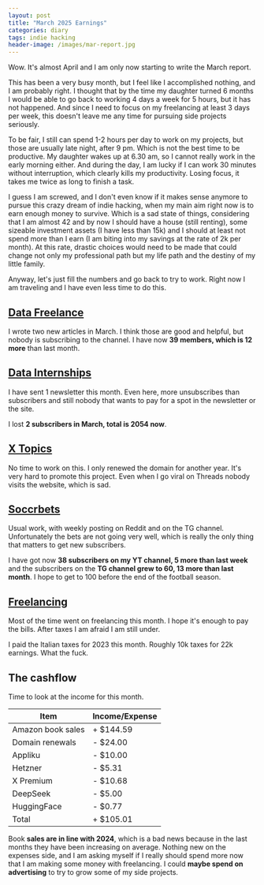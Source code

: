 ```yaml
---
layout: post
title: "March 2025 Earnings"
categories: diary
tags: indie hacking
header-image: /images/mar-report.jpg
---
```


Wow. It's almost April and I am only now starting to write the March report.

This has been a very busy month, but I feel like I accomplished nothing, and I am probably right. I thought that by the time my daughter turned 6 months I would be able to go back to working 4 days a week for 5 hours, but it has not happened. And since I need to focus on my freelancing at least 3 days per week, this doesn't leave me any time for pursuing side projects seriously.

To be fair, I still can spend 1-2 hours per day to work on my projects, but those are usually late night, after 9 pm. Which is not the best time to be productive. My daughter wakes up at 6.30 am, so I cannot really work in the early morning either. And during the day, I am lucky if I can work 30 minutes without interruption, which clearly kills my productivity. Losing focus, it takes me twice as long to finish a task.

I guess I am screwed, and I don't even know if it makes sense anymore to pursue this crazy dream of indie hacking, when my main aim right now is to earn enough money to survive. Which is a sad state of things, considering that I am almost 42 and by now I should have a house (still renting), some sizeable investment assets (I have less than 15k) and I should at least not spend more than I earn (I am biting into my savings at the rate of 2k per month). At this rate, drastic choices would need to be made that could change not only my professional path but my life path and the destiny of my little family.

Anyway, let's just fill the numbers and go back to try to work. Right now I am traveling and I have even less time to do this.

## [Data Freelance][tg-datafreelance]

I wrote two new articles in March. I think those are good and helpful, but nobody is subscribing to the channel. I have now **39 members, which is 12 more** than last month.

## [Data Internships][datainternships]

I have sent 1 newsletter this month. Even here, more unsubscribes than subscribers and still nobody that wants to pay for a spot in the newsletter or the site.

I lost **2 subscribers in March, total is 2054 now**.

## [X Topics][xtopics]

No time to work on this. I only renewed the domain for another year. It's very hard to promote this project. Even when I go viral on Threads nobody visits the website, which is sad.

## [Soccrbets][soccrbets]

Usual work, with weekly posting on Reddit and on the TG channel. Unfortunately the bets are not going very well, which is really the only thing that matters to get new subscribers.

I have got now **38 subscribers on my YT channel, 5 more than last week** and the subscribers on the **TG channel grew to 60, 13 more than last month**. I hope to get to 100 before the end of the football season.

## [Freelancing][personal]

Most of the time went on freelancing this month. I hope it's enough to pay the bills. After taxes I am afraid I am still under.

I paid the Italian taxes for 2023 this month. Roughly 10k taxes for 22k earnings. What the fuck.

## The cashflow

Time to look at the income for this month.

| Item              | Income/Expense |
| ----------------- | -------------- |
| Amazon book sales | + $144.59      |
| Domain renewals   | - $24.00       |
| Appliku           | - $10.00       |
| Hetzner           | - $5.31        |
| X Premium         | - $10.68       |
| DeepSeek          | - $5.00        |
| HuggingFace       | - $0.77        |
| Total             | + $105.01      |

Book **sales are in line with 2024**, which is a bad news because in the last months they have been increasing on average. Nothing new on the expenses side, and I am asking myself if I really should spend more now that I am making some money with freelancing. I could **maybe spend on advertising** to try to grow some of my side projects.

[soccrbets]: https://soccrbets.com
[xtopics]: https://xtopics.co
[personal]: https://x.com/tropianhs
[datainternships]: https://datainternships.co
[telegram-soccrbets]: https://t.me/soccrbets
[soccrbets-video]: https://youtu.be/4US_E-1cL0w
[tg-datafreelance]: https://t.me/datafreelance
[yt-video]: https://youtu.be/WXE_ewe6zqM
